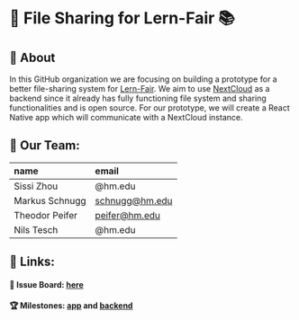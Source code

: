 # 📂 File Sharing for Lern-Fair 📚

## 🔎 About
In this GitHub organization we are focusing on building a prototype for a better file-sharing system for [Lern-Fair](https://www.lern-fair.de/).
We aim to use [NextCloud](https://nextcloud.com/) as a backend since it already has fully functioning file system and sharing functionalities and is open source. For our prototype, we will create a React Native app which will communicate with a NextCloud instance.

## 👥 Our Team:
| name | email |
| :------------- |:------------- |
| Sissi Zhou | @hm.edu | 
| Markus Schnugg | schnugg@hm.edu |
| Theodor Peifer | peifer@hm.edu |
| Nils Tesch| @hm.edu |

## 🔗 Links:
#### 📁 Issue Board: [here](https://github.com/orgs/lern-fair-file-sharing/projects/2)
#### 🏆 Milestones: [app](https://github.com/lern-fair-file-sharing/app/milestones) and [backend](https://github.com/lern-fair-file-sharing/backend/milestones)
